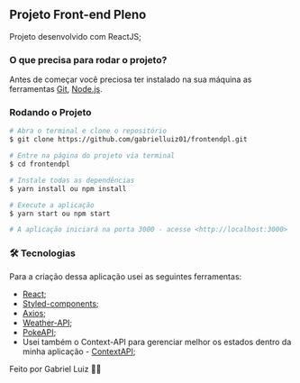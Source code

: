 ## Projeto Front-end Pleno

Projeto desenvolvido com ReactJS;

### O que precisa para rodar o projeto?

Antes de começar você preciosa ter instalado na sua máquina as ferramentas [Git](https://git-scm.com), [Node.js](https://nodejs.org/en/).

### Rodando o Projeto

```bash
# Abra o terminal e clone o repositório
$ git clone https://github.com/gabrielluiz01/frontendpl.git

# Entre na página do projeto via terminal
$ cd frontendpl

# Instale todas as dependências
$ yarn install ou npm install

# Execute a aplicação
$ yarn start ou npm start

# A aplicação iniciará na porta 3000 - acesse <http://localhost:3000>
```

### 🛠 Tecnologias

Para a criação dessa aplicação usei as seguintes ferramentas:

- [React](https://pt-br.reactjs.org/);
- [Styled-components](https://styled-components.com/);
- [Axios](https://axios-http.com/ptbr/);
- [Weather-API](https://www.weatherapi.com/);
- [PokeAPI](https://pokeapi.co/);
- Usei também o Context-API para gerenciar melhor os estados dentro da minha aplicação - [ContextAPI](https://pt-br.reactjs.org/docs/context.html);

Feito por Gabriel Luiz 👋😃
